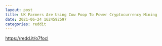 ```yaml
--- 
layout: post 
title: UK Farmers Are Using Cow Poop To Power Cryptocurrency Mining 
date: 2021-06-24 1624592597 
categories: reddit 
--- 
```

https://redd.it/o7focl